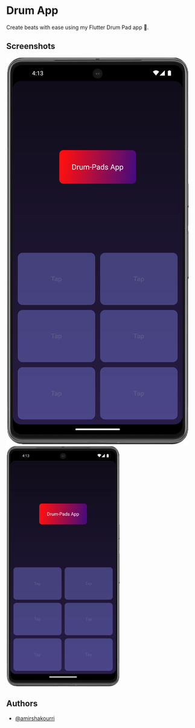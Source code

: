 
# Drum App

Create beats with ease using my Flutter Drum Pad app 🥁.

## Screenshots

![App Screenshot](images/app.png)
<img
  src="images/app.png"
  alt="app"
  title="Drum-App"
  style="display: inline-block; margin: 0 auto; max-width: 300px">

## Authors

- [@amirshakourri](https://www.github.com/amirshakourri)
